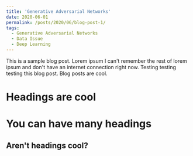 ```yaml
---
title: 'Generative Adversarial Networks'
date: 2020-06-01
permalink: /posts/2020/06/blog-post-1/
tags:
  - Generative Adversarial Networks
  - Data Issue
  - Deep Learning
---
```


This is a sample blog post. Lorem ipsum I can't remember the rest of lorem ipsum and don't have an internet connection right now. Testing testing testing this blog post. Blog posts are cool.

Headings are cool
======

You can have many headings
======

Aren't headings cool?
------